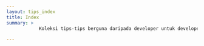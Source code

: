 ```yaml
---
layout: tips_index
title: Index
summary: >
            Koleksi tips-tips berguna daripada developer untuk developer.
            
---
```

